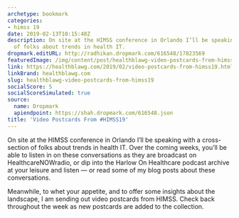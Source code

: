 ```yaml
---
archetype: bookmark
categories:
- himss 19
date: 2019-02-13T10:15:48Z
description: On site at the HIMSS conference in Orlando I’ll be speaking with a cross-section
  of folks about trends in health IT.
dropmark.editURL: http://radhikan.dropmark.com/616548/17823569
featuredImage: /img/content/post/healthblawg-video-postcards-from-himss19.jpg
link: https://healthblawg.com/2019/02/video-postcards-from-himss19.html
linkBrand: healthblawg.com
slug: healthblawg-video-postcards-from-himss19
socialScore: 5
socialScoreSimulated: true
source:
  name: Dropmark
  apiendpoint: https://shah.dropmark.com/616548.json
title: 'Video Postcards From #HIMSS19'
---
```

On site at the HIMSS conference in Orlando I’ll be speaking with a cross-section of folks about trends in health IT. Over the coming weeks, you’ll be able to listen in on these conversations as they are broadcast on HealthcareNOWradio, or dip into the Harlow On Healthcare podcast archive at your leisure and listen — or read some of my blog posts about these conversations.

Meanwhile, to whet your appetite, and to offer some insights about the landscape, I am sending out video postcards from HIMSS. Check back throughout the week as new postcards are added to the collection.

